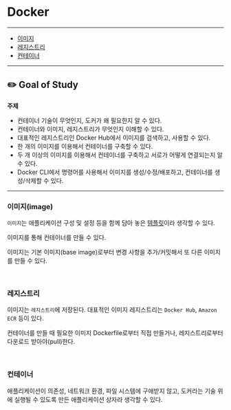 # Docker
---
- [이미지](#이미지image) 
- [레지스트리](#레지스트리)
- [컨테이너](#컨테이너)
---

## ✏️ Goal of Study

**주제**

- 컨테이너 기술이 무엇인지, 도커가 왜 필요한지 알 수 있다.
- 컨테이너와 이미지, 레지스트리가 무엇인지 이해할 수 있다.
- 대표적인 레지스트리인 Docker Hub에서 이미지를 검색하고, 사용할 수 있다.
- 한 개의 이미지를 이용해서 컨테이너를 구축할 수 있다.
- 두 개 이상의 이미지를 이용해서 컨테이너를 구축하고 서로가 어떻게 연결되는지 알 수 있다.
- Docker CLI에서 명령어를 사용해서 이미지를 생성/수정/배포하고, 컨테이너를 생성/삭제할 수 있다.

---

### 이미지(image)

`이미지`는 애플리케이션 구성 및 설정 등을 함께 담아 놓은 <u>템플릿</u>이라 생각할 수 있다.

이미지를 통해 컨테이너를 만들 수 있다.

이미지는 기본 이미지(base image)로부터 변경 사항을 추가/커밋해서 또 다른 이미지를 만들 수 있다.

<br>

### 레지스트리

이미지는 `레지스트리`에 저장된다. 대표적인 이미지 레지스트리는 `Docker Hub`, `Amazon ECR` 등이 있다.

컨테이너를 만들 때 필요한 이미지 Dockerfile로부터 직접 만들거나, 레지스트리로부터 다운로드 받아야(pull)한다.

<br>

### 컨테이너

애플리케이션이 의존성, 네트워크 환경, 파일 시스템에 구애받지 않고, 도커라는 기술 위에 실행될 수 있도록 만든 애플리케이션 상자라 생각할 수 있다.

